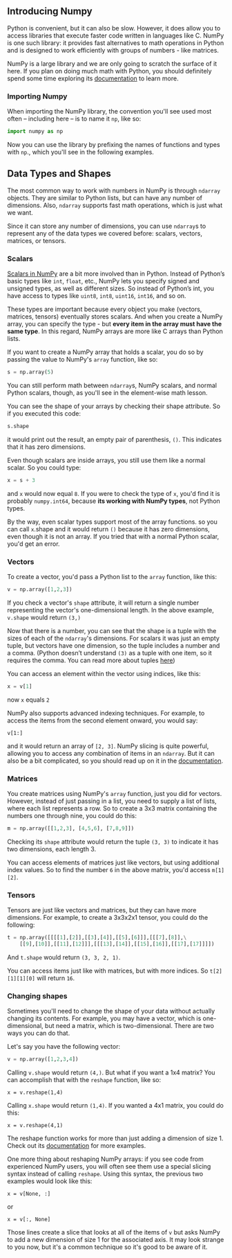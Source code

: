 ## Introducing Numpy

Python is convenient, but it can also be slow. However, it does allow you to access libraries that execute faster code written in languages like C. NumPy is one such library: it provides fast alternatives to math operations in Python and is designed to work efficiently with groups of numbers - like matrices.

NumPy is a large library and we are only going to scratch the surface of it here. If you plan on doing much math with Python, you should definitely spend some time exploring its [documentation](https://docs.scipy.org/doc/numpy/reference/) to learn more.

### Importing Numpy

When importing the NumPy library, the convention you'll see used most often – including here – is to name it `np`, like so:

```python
import numpy as np
```

Now you can use the library by prefixing the names of functions and types with `np`., which you'll see in the following examples.

## Data Types and Shapes

The most common way to work with numbers in NumPy is through `ndarray` objects. They are similar to Python lists, but can have any number of dimensions. Also, `ndarray` supports fast math operations, which is just what we want.

Since it can store any number of dimensions, you can use `ndarray`s to represent any of the data types we covered before: scalars, vectors, matrices, or tensors.

### Scalars

[Scalars in NumPy](https://docs.scipy.org/doc/numpy/reference/arrays.scalars.html) are a bit more involved than in Python. Instead of Python’s basic types like `int`, `float`, etc., NumPy lets you specify signed and unsigned types, as well as different sizes. So instead of Python’s int, you have access to types like `uint8`, `int8`, `uint16`, `int16`, and so on.

These types are important because every object you make (vectors, matrices, tensors) eventually stores scalars. And when you create a NumPy array, you can specify the type - but **every item in the array must have the same type**. In this regard, NumPy arrays are more like C arrays than Python lists.

If you want to create a NumPy array that holds a scalar, you do so by passing the value to NumPy's `array` function, like so:

```python
s = np.array(5)
```

You can still perform math between `ndarray`s, NumPy scalars, and normal Python scalars, though, as you'll see in the element-wise math lesson.

You can see the shape of your arrays by checking their shape attribute. So if you executed this code:

```python
s.shape
```

it would print out the result, an empty pair of parenthesis, `()`. This indicates that it has zero dimensions.

Even though scalars are inside arrays, you still use them like a normal scalar. So you could type:

```python
x = s + 3
```

and `x` would now equal `8`. If you were to check the type of `x`, you'd find it is probably `numpy.int64`, because **its working with NumPy types**, not Python types.

By the way, even scalar types support most of the array functions. so you can call `x`.shape and it would return `()` because it has zero dimensions, even though it is not an array. If you tried that with a normal Python scalar, you'd get an error.

### Vectors

To create a vector, you'd pass a Python list to the `array` function, like this:

```python
v = np.array([1,2,3])
```

If you check a vector's `shape` attribute, it will return a single number representing the vector's one-dimensional length. In the above example, `v.shape` would return `(3,)`

Now that there is a number, you can see that the shape is a tuple with the sizes of each of the `ndarray`'s dimensions. For scalars it was just an empty tuple, but vectors have one dimension, so the tuple includes a number and a comma. (Python doesn’t understand `(3)` as a tuple with one item, so it requires the comma. You can read more about tuples [here](https://docs.python.org/3/tutorial/datastructures.html#tuples-and-sequences))

You can access an element within the vector using indices, like this:

```python
x = v[1]
```

now `x` equals `2`

NumPy also supports advanced indexing techniques. For example, to access the items from the second element onward, you would say:
```
v[1:]
```
and it would return an array of `[2, 3]`. NumPy slicing is quite powerful, allowing you to access any combination of items in an `ndarray`. But it can also be a bit complicated, so you should read up on it in the [documentation](https://docs.scipy.org/doc/numpy/reference/arrays.indexing.html).

### Matrices

You create matrices using NumPy's `array` function, just you did for vectors. However, instead of just passing in a list, you need to supply a list of lists, where each list represents a row. So to create a 3x3 matrix containing the numbers one through nine, you could do this:

```python
m = np.array([[1,2,3], [4,5,6], [7,8,9]])
```

Checking its `shape` attribute would return the tuple `(3, 3)` to indicate it has two dimensions, each length 3.

You can access elements of matrices just like vectors, but using additional index values. So to find the number `6` in the above matrix, you'd access `m[1][2]`.

### Tensors

Tensors are just like vectors and matrices, but they can have more dimensions. For example, to create a 3x3x2x1 tensor, you could do the following:
```python
t = np.array([[[[1],[2]],[[3],[4]],[[5],[6]]],[[[7],[8]],\
    [[9],[10]],[[11],[12]]],[[[13],[14]],[[15],[16]],[[17],[17]]]])
```
And `t.shape` would return `(3, 3, 2, 1)`.

You can access items just like with matrices, but with more indices. So `t[2][1][1][0]` will return `16`.

### Changing shapes

Sometimes you'll need to change the shape of your data without actually changing its contents. For example, you may have a vector, which is one-dimensional, but need a matrix, which is two-dimensional. There are two ways you can do that.

Let's say you have the following vector:

```python
v = np.array([1,2,3,4])
```

Calling `v.shape` would return `(4,)`. But what if you want a 1x4 matrix? You can accomplish that with the `reshape` function, like so:
```
x = v.reshape(1,4)
```
Calling `x.shape` would return `(1,4)`. If you wanted a 4x1 matrix, you could do this:
```
x = v.reshape(4,1)
```
The reshape function works for more than just adding a dimension of size 1. Check out its [documentation](https://docs.scipy.org/doc/numpy/reference/generated/numpy.reshape.html) for more examples.

One more thing about reshaping NumPy arrays: if you see code from experienced NumPy users, you will often see them use a special slicing syntax instead of calling `reshape`. Using this syntax, the previous two examples would look like this:
```
x = v[None, :]
```
or
```
x = v[:, None]
```
Those lines create a slice that looks at all of the items of `v` but asks NumPy to add a new dimension of size 1 for the associated axis. It may look strange to you now, but it's a common technique so it's good to be aware of it.